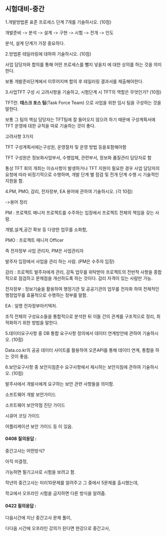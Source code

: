 ## 시험대비-중간

1.개발방법론 표준 프로세스 단계 7개를 기술하시오. (10점)

개발준비 -> 분석 -> 설계 -> 구현 -> 시험 -> 전개 -> 인도

분석, 설계 단계가 가장 중요하다.



2.방법론 테일러링에 대하여 기술하시오. (10점)

사업 담당자와 합의를 통해 어떤 프로세스를 뺄지 넣을지 에 대한 상의를 하는 것을 의미한다.

보통 개발준비단계에서 이루어지며 합의 후 테일러링 결과서를 제출해야한다.



3.사업TFT 구성 시 고려사항을 기술하고, 시험단계 시 TFT의 역할은 무엇인가? (10점)

TFT란. **태스크 포스 팀**(Task Force Team) 으로 사업을 위한 임시 팀을 구성하는 것을 말한다.

보통 그 팀의 핵심 담당자는 TFT팀에 잘 들어오지 않으려 하기 때문에 구성계획서에 TFT 운영에 대한 규칙을 따로 기술하는 것이 좋다.



고려사항 3가지

TFT 구성계획서에는구성원, 운영절차 및 운영 방법 등을포함해야함

TFT 구성원은 정보화사업부서, 수행업체, 관련부서, 정보화 품질관리 담당자로 함

통상 TFT 회의 개최는 이슈사항이 발생하거나 TFT 지원이 필요한 경우 사업 담당자의 요청에 따라 비정기적으로 수행하며, 개발 단계 별 점검 및 전개 단계 수행 시 기술적인 지원을 함.







4.PM, PMO, 감리, 전자정부, EA 용어에 관하여 기술하시오. (각 10점)

->용어 정리

PM : 프로젝트 매니저 프로젝트를 수주하는 입장에서 프로젝트 전체의 책임을 갖는 사람.

개발,설계,공간 확보 등 다양한 업무를 소화함, 



PMO : 프로젝트 매니저 Officer 

즉 전자정부 사업 관리자, PM은 사업관리자

발주자 입장에서 사업을 관리 하는 사람. (PM은 수주자 입장)



감리 : 프로젝트 발주자에게 관리, 감독 업무를 위탁받아 프로젝트의 전반적 사항을 종합적으로 점검하고 문제점을 개선하도록 하는 것이다. 감리 자격이 있는 사람만 가능.



전자정부 : 정보기술을 활용하여 행정기관 및 공공기관의 업무를 전자화 하여 전체적인 행정업무를 효율적으로 수행하는 정부를 말함.



EA : 일명 전자정부아키텍처.

조직 전체의 구성요소들을 통합적으로 분석한 뒤 이들 간의 관계를 구조적으로 정리, 최적화하기 위한 방법을 말한다.



5.데이터요구사항 중 DB 통합 요구사항 정의에서 데이터 연계방안에 관하여 기술하시오. (10점)

Data.co.kr의 공공 데이터 사이트를 활용하여 오픈API를 통해 데이터 연계, 통합을 하는 것이 좋음.



6.보안요구사항 중 보안지침준수 요구사항에서 제시하는 보안지침에 관하여 기술하시오. (10점) 

발주사에서 개발사에게 요구하는 보안 관련 사항들을 의미함.



소프트웨어 개발 보안가이드

소프트웨어 보안약점 진단 가이드

시큐어 코딩 가이드

어플리케이션 보안 가이드 등 이 있음.



#### 0408 질의응답 :

 중간고사는 어떤방식?

아직 미결정, 

가능하면 필기고사로 시험을 보려고 함.



작년의 중간고사는 미리10문제를 알려주고 그 중에서 5문제를 출시했는데, 

학교에서 오프라인 시험을 금지하면 다른 방식을 알려줌.





#### 0422 질의응답 :



다음시간에 지난 중간고사 문제 풀이,



다다음 시간에 오프라인 강의가 된다면 현강으로 중간고사,

